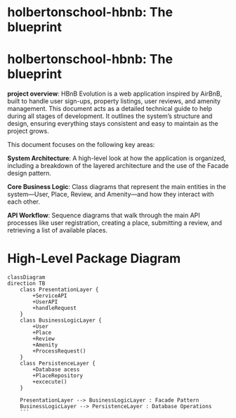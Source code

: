# holbertonschool-hbnb: The blueprint

# holbertonschool-hbnb: The blueprint

 **project overview**: HBnB Evolution is a web application inspired by AirBnB, built to handle user sign-ups, property listings, user reviews, and amenity management. This document acts as a detailed technical guide to help during all stages of development. It outlines the system’s structure and design, ensuring everything stays consistent and easy to maintain as the project grows.

 This document focuses on the following key areas:

**System Architecture**: A high-level look at how the application is organized, including a breakdown of the layered architecture and the use of the Facade design pattern.

**Core Business Logic**: Class diagrams that represent the main entities in the system—User, Place, Review, and Amenity—and how they interact with each other.

**API Workflow**: Sequence diagrams that walk through the main API processes like user registration, creating a place, submitting a review, and retrieving a list of available places.

# High-Level Package Diagram

``` mermaid 
classDiagram
direction TB
    class PresentationLayer {
	    +ServiceAPI
	    +UserAPI
	    +handleRequest
    }
    class BusinessLogicLayer {
	    +User
	    +Place
	    +Review
	    +Amenity
	    +ProcessRequest()
    }
    class PersistenceLayer {
	    +Database acess
	    +PlaceRepository
	    +excecute()
    }

    PresentationLayer --> BusinessLogicLayer : Facade Pattern
    BusinessLogicLayer --> PersistenceLayer : Database Operations
    ```
